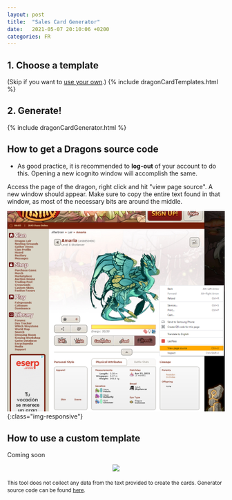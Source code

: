 ```yaml
---
layout: post
title:  "Sales Card Generator"
date:   2021-05-07 20:10:06 +0200
categories: FR
---
```

## 1. Choose a template
(Skip if you want to <a href="#custom_template">use your own</a>.)
{% include dragonCardTemplates.html %}

## 2. Generate!
{% include dragonCardGenerator.html %}

## How to get a Dragons source code
- <span id="source_code">As</span> good practice, it is recommended to **log-out** of your account to do this. Opening a new icognito window will accomplish the same.

Access the page of the dragon, right click and hit "view page source". A new window should appear. Make sure to copy the entire text found in that window, as most of the necessary bits are around the middle.

![image-title-here](/assets/img/DragonViewPageSource.png){:class="img-responsive"}

## How to use a custom template
<span id="custom_template">Coming</span> soon


<div style="text-align:center;">
<img src="https://cutekawaiiresources.files.wordpress.com/2014/08/small_divider.png">
</div>

<span style="font-size:12px;"> This tool does not collect any data from the text provided to create the cards. Generator source code can be found <a href="https://github.com/Dragonmim/Dragonmim.github.io/blob/master/_includes/dragonCardGenerator.html">here</a>.</span>